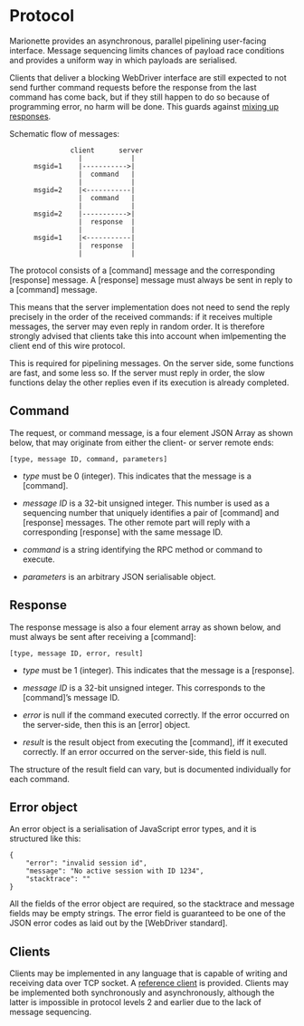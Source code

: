 Protocol
========

Marionette provides an asynchronous, parallel pipelining user-facing
interface.  Message sequencing limits chances of payload race
conditions and provides a uniform way in which payloads are serialised.

Clients that deliver a blocking WebDriver interface are still
expected to not send further command requests before the response
from the last command has come back, but if they still happen to do
so because of programming error, no harm will be done.  This guards
against [mixing up responses].

Schematic flow of messages:

	               client      server
	                 |            |
	      msgid=1    |----------->|
	                 |  command   |
	                 |            |
	      msgid=2    |<-----------|
	                 |  command   |
	                 |            |
	      msgid=2    |----------->|
	                 |  response  |
	                 |            |
	      msgid=1    |<-----------|
	                 |  response  |
	                 |            |

The protocol consists of a [command] message and the corresponding
[response] message.  A [response] message must always be sent in
reply to a [command] message.

This means that the server implementation does not need to send
the reply precisely in the order of the received commands: if it
receives multiple messages, the server may even reply in random order.
It is therefore strongly advised that clients take this into account
when imlpementing the client end of this wire protocol.

This is required for pipelining messages.  On the server side,
some functions are fast, and some less so.  If the server must
reply in order, the slow functions delay the other replies even if
its execution is already completed.

[mixing up responses]: https://bugzil.la/1207125


Command
-------

The request, or command message, is a four element JSON Array as shown
below, that may originate from either the client- or server remote ends:

	[type, message ID, command, parameters]

  * _type_ must be 0 (integer).  This indicates that the message
    is a [command].

  * _message ID_ is a 32-bit unsigned integer.  This number is
    used as a sequencing number that uniquely identifies a pair of
    [command] and [response] messages.  The other remote part will
    reply with a corresponding [response] with the same message ID.

  * _command_ is a string identifying the RPC method or command
    to execute.

  * _parameters_ is an arbitrary JSON serialisable object.


Response
--------

The response message is also a four element array as shown below,
and must always be sent after receiving a [command]:

	[type, message ID, error, result]

  * _type_ must be 1 (integer).  This indicates that the message is a
    [response].

  * _message ID_ is a 32-bit unsigned integer.  This corresponds
    to the [command]’s message ID.

  * _error_ is null if the command executed correctly.  If the
    error occurred on the server-side, then this is an [error] object.

  * _result_ is the result object from executing the [command], iff
    it executed correctly.  If an error occurred on the server-side,
    this field is null.

The structure of the result field can vary, but is documented
individually for each command.


Error object
------------

An error object is a serialisation of JavaScript error types,
and it is structured like this:

	{
		"error": "invalid session id",
		"message": "No active session with ID 1234",
		"stacktrace": ""
	}

All the fields of the error object are required, so the stacktrace and
message fields may be empty strings.  The error field is guaranteed
to be one of the JSON error codes as laid out by the [WebDriver standard].


Clients
-------

Clients may be implemented in any language that is capable of writing
and receiving data over TCP socket.  A [reference client] is provided.
Clients may be implemented both synchronously and asynchronously,
although the latter is impossible in protocol levels 2 and earlier
due to the lack of message sequencing.

[reference client]: https://searchfox.org/mozilla-central/source/testing/marionette/client/
